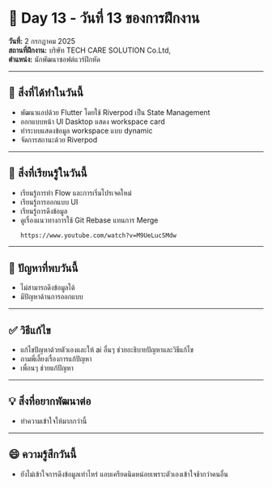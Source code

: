 
# 📅 Day 13 - วันที่ 13 ของการฝึกงาน
**วันที่:** 2 กรกฎาคม 2025  
**สถานที่ฝึกงาน:** บริษัท TECH CARE SOLUTION Co.Ltd,  
**ตำแหน่ง:** นักพัฒนาซอฟต์แวร์ฝึกหัด


---

## 📝 สิ่งที่ได้ทำในวันนี้
- พัฒนาแอปด้วย Flutter โดยใช้ Riverpod เป็น State Management
- ออกแบบหน้า UI Dasktop แสดง workspace card
- ทำระบบแสดงข้อมูล workspace แบบ dynamic
- จัดการสถานะด้วย Riverpod

---

## 🎯 สิ่งที่เรียนรู้ในวันนี้
- เรียนรู้การทำ Flow และการเริ่มโปรเจคใหม่
- เรียนรู้การออกแบบ UI
- เรียนรู้การดึงข้อมูล
- ดูเรื่องแนวทางการใช้ Git Rebase แทนการ Merge 
   ``` bash
   https://www.youtube.com/watch?v=M9UeLucSMdw
  ```

---

## 🤔 ปัญหาที่พบวันนี้
- ไม่สามารถดึงข้อมูลได้
- มีปัญหาด้านการออกแบบ


---

## ✅ วิธีแก้ไข
- แก้ไขปัญหาด้วยตัวเองและให้ ai อื่นๆ ช่วยอะธิบายปัญหาและวิธีแก้ไข
- ถามพี่เลี้ยงเรื่องการแก้ปัญหา
- เพื่อนๆ ช่วยแก้ปัญหา


---

## 💡 สิ่งที่อยากพัฒนาต่อ
- ทำความเข้าใจให้มากกว่านี้


---

## 😄 ความรู้สึกวันนี้
- ยังไม่เข้าใจการดึงข้อมูลเท่าไหร่ แอบเครียดนิดหน่อยเพราะตัวเองเข้าใจช้ากว่าคนอื่น
